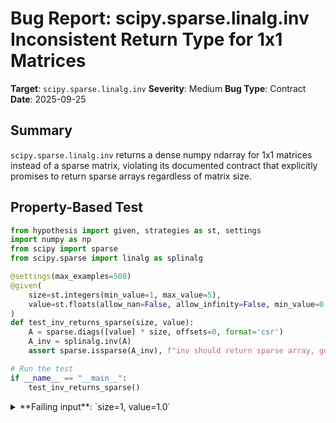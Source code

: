 # Bug Report: scipy.sparse.linalg.inv Inconsistent Return Type for 1x1 Matrices

**Target**: `scipy.sparse.linalg.inv`
**Severity**: Medium
**Bug Type**: Contract
**Date**: 2025-09-25

## Summary

`scipy.sparse.linalg.inv` returns a dense numpy ndarray for 1x1 matrices instead of a sparse matrix, violating its documented contract that explicitly promises to return sparse arrays regardless of matrix size.

## Property-Based Test

```python
from hypothesis import given, strategies as st, settings
import numpy as np
from scipy import sparse
from scipy.sparse import linalg as splinalg

@settings(max_examples=500)
@given(
    size=st.integers(min_value=1, max_value=5),
    value=st.floats(allow_nan=False, allow_infinity=False, min_value=0.1, max_value=10)
)
def test_inv_returns_sparse(size, value):
    A = sparse.diags([value] * size, offsets=0, format='csr')
    A_inv = splinalg.inv(A)
    assert sparse.issparse(A_inv), f"inv should return sparse array, got {type(A_inv)}"

# Run the test
if __name__ == "__main__":
    test_inv_returns_sparse()
```

<details>

<summary>
**Failing input**: `size=1, value=1.0`
</summary>
```
Traceback (most recent call last):
  File "/home/npc/pbt/agentic-pbt/worker_/41/hypo.py", line 18, in <module>
    test_inv_returns_sparse()
    ~~~~~~~~~~~~~~~~~~~~~~~^^
  File "/home/npc/pbt/agentic-pbt/worker_/41/hypo.py", line 7, in test_inv_returns_sparse
    @given(

  File "/home/npc/miniconda/lib/python3.13/site-packages/hypothesis/core.py", line 2124, in wrapped_test
    raise the_error_hypothesis_found
  File "/home/npc/pbt/agentic-pbt/worker_/41/hypo.py", line 14, in test_inv_returns_sparse
    assert sparse.issparse(A_inv), f"inv should return sparse array, got {type(A_inv)}"
           ~~~~~~~~~~~~~~~^^^^^^^
AssertionError: inv should return sparse array, got <class 'numpy.ndarray'>
Falsifying example: test_inv_returns_sparse(
    size=1,
    value=1.0,
)
```
</details>

## Reproducing the Bug

```python
import numpy as np
from scipy import sparse
from scipy.sparse import linalg

# Create sparse diagonal matrices of different sizes
A1 = sparse.diags([2.0], offsets=0, format='csr')
A2 = sparse.diags([2.0, 3.0], offsets=0, format='csr')
A3 = sparse.diags([1.0, 2.0, 3.0], offsets=0, format='csr')

# Compute the inverse of each matrix
inv1 = linalg.inv(A1)
inv2 = linalg.inv(A2)
inv3 = linalg.inv(A3)

# Print the types
print("1x1 matrix inverse type:", type(inv1))
print("2x2 matrix inverse type:", type(inv2))
print("3x3 matrix inverse type:", type(inv3))

# Check if they are sparse
print("\n1x1 is sparse:", sparse.issparse(inv1))
print("2x2 is sparse:", sparse.issparse(inv2))
print("3x3 is sparse:", sparse.issparse(inv3))

# Print the actual values
print("\n1x1 inverse value:", inv1)
print("2x2 inverse diagonal:", inv2.diagonal())
print("3x3 inverse diagonal:", inv3.diagonal())

# Demonstrate the error this can cause
print("\nTrying to call .toarray() on each result:")
try:
    print("1x1 toarray:", inv1.toarray())
except AttributeError as e:
    print("1x1 toarray failed:", e)

try:
    print("2x2 toarray shape:", inv2.toarray().shape)
except AttributeError as e:
    print("2x2 toarray failed:", e)

try:
    print("3x3 toarray shape:", inv3.toarray().shape)
except AttributeError as e:
    print("3x3 toarray failed:", e)
```

<details>

<summary>
AttributeError when calling .toarray() on 1x1 matrix inverse
</summary>
```
/home/npc/.local/lib/python3.13/site-packages/scipy/sparse/linalg/_dsolve/linsolve.py:606: SparseEfficiencyWarning: splu converted its input to CSC format
  return splu(A).solve
/home/npc/.local/lib/python3.13/site-packages/scipy/sparse/linalg/_matfuncs.py:76: SparseEfficiencyWarning: spsolve is more efficient when sparse b is in the CSC matrix format
  Ainv = spsolve(A, I)
1x1 matrix inverse type: <class 'numpy.ndarray'>
2x2 matrix inverse type: <class 'scipy.sparse._csr.csr_matrix'>
3x3 matrix inverse type: <class 'scipy.sparse._csr.csr_matrix'>

1x1 is sparse: False
2x2 is sparse: True
3x3 is sparse: True

1x1 inverse value: [0.5]
2x2 inverse diagonal: [0.5        0.33333333]
3x3 inverse diagonal: [1.         0.5        0.33333333]

Trying to call .toarray() on each result:
1x1 toarray failed: 'numpy.ndarray' object has no attribute 'toarray'
2x2 toarray shape: (2, 2)
3x3 toarray shape: (3, 3)
```
</details>

## Why This Is A Bug

The function `scipy.sparse.linalg.inv` explicitly documents in its docstring (line 42 in `/scipy/sparse/linalg/_matfuncs.py`) that it:

**Returns:**
- **Ainv : (M, M) sparse arrays** - inverse of `A`

The documentation makes an unambiguous promise with no exceptions mentioned for any matrix size. However, the implementation violates this contract specifically for 1x1 matrices by returning a dense numpy.ndarray instead of a sparse matrix.

The root cause is that `inv()` internally calls `spsolve(A, I)` to compute the inverse. The `spsolve` function has logic (lines 291-292 in `linsolve.py`) that flattens/ravels the result when it determines the right-hand side is a "vector". For 1x1 matrices, the identity matrix is treated as a vector, causing `spsolve` to return a 1D numpy array instead of a sparse matrix.

This inconsistency causes several problems:
1. **API Contract Violation**: The documented return type is not honored
2. **Code Breakage**: User code that calls sparse-specific methods like `.toarray()`, `.tocsr()`, or `.nnz` will crash with AttributeError for 1x1 matrices but work fine for all other sizes
3. **Type Inconsistency**: Users must add special case handling for 1x1 matrices, complicating their code
4. **Principle of Least Surprise**: A function in `scipy.sparse.linalg` should consistently return sparse types

## Relevant Context

- The bug only affects 1x1 sparse matrices, which are admittedly rare in practical sparse linear algebra applications
- The mathematical results are correct (the inverse values are accurate)
- The issue stems from `spsolve` treating 1x1 matrices as vectors internally
- Documentation: https://docs.scipy.org/doc/scipy/reference/generated/scipy.sparse.linalg.inv.html
- Source code: https://github.com/scipy/scipy/blob/main/scipy/sparse/linalg/_matfuncs.py#L31-L77

## Proposed Fix

The fix should ensure the return value is always a sparse matrix as documented. This can be achieved by checking the return type and converting if necessary:

```diff
--- a/scipy/sparse/linalg/_matfuncs.py
+++ b/scipy/sparse/linalg/_matfuncs.py
@@ -73,7 +73,12 @@ def inv(A):

     # Use sparse direct solver to solve "AX = I" accurately
     I = _ident_like(A)
     Ainv = spsolve(A, I)
+
+    # Ensure return value is sparse for consistency with documentation
+    if not issparse(Ainv):
+        # Convert dense result to sparse matrix (happens for 1x1 matrices)
+        Ainv = A.__class__([[Ainv[0]]])
+
     return Ainv
```